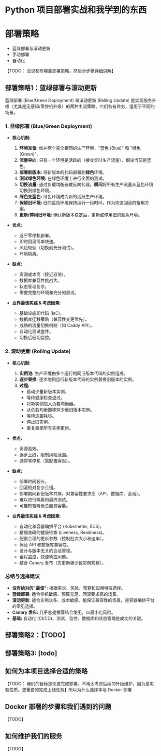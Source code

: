 # Python 项目部署实战和我学到的东西

# 部署策略

- 蓝绿部署与滚动更新
- 手动部署
- 自动化

【TODO： 说说都有哪些部署策略，然后分步骤详细讲解】

## 部署策略1：蓝绿部署与滚动更新

蓝绿部署 (Blue/Green Deployment) 和滚动更新 (Rolling Update) 是实现服务升级（尤其是无感知/零停机升级）的两种主流策略。它们各有优劣，适用于不同的场景。

### 1. 蓝绿部署 (Blue/Green Deployment)

* **核心机制:**
    1. **环境准备:** 维护两个完全相同的生产环境，"蓝色 (Blue)" 和 "绿色 (Green)"。
    2. **流量导向:** 只有一个环境是活跃的（接收实时生产流量），假设当前是蓝色。
    3. **部署新版本:** 将新版本的代码部署到**绿色**环境。
    4. **测试绿色环境:** 在绿色环境上进行全面的测试。
    5. **切换流量:** 通过负载均衡器或反向代理，**瞬间**将所有生产流量从蓝色环境切换到绿色环境。
    6. **绿色变蓝色:** 绿色环境成为新的活跃生产环境。
    7. **保留旧环境:** 旧的蓝色环境保持运行一段时间，作为快速回滚的备用方案。
    8. **更新/停用旧环境:** 确认新版本稳定后，更新或停用旧的蓝色环境。

* **优点:**
  * 近乎零停机部署。
  * 即时回滚简单快速。
  * 风险较低（切换前充分测试）。
  * 环境隔离。

* **缺点:**
  * 资源成本高（接近双倍）。
  * 数据库兼容性挑战大。
  * 状态管理复杂。
  * 需要完整的环境和充分的测试。

* **业界最佳实践 & 考虑因素:**
  * 基础设施即代码 (IaC)。
  * 数据库迁移策略（兼容性变更优先）。
  * 成熟的流量切换机制（如 Caddy API）。
  * 自动化测试套件。
  * 切换后密切监控。

### 2. 滚动更新 (Rolling Update)

* **核心机制:**
    1. **实例池:** 生产环境由多个运行相同旧版本代码的实例组成。
    2. **逐步替换:** 逐步地用运行新版本代码的实例替换旧版本的实例。
    3. **过程:**
        * 启动少量新版本实例。
        * 等待健康检查通过。
        * 将新实例加入负载均衡器。
        * 从负载均衡器移除少量旧版本实例。
        * 等待连接耗尽。
        * 停止旧实例。
        * 重复直至所有实例更新。

* **优点:**
  * 资源高效。
  * 逐步上线，限制风险范围。
  * 通常零停机（需配置得当）。

* **缺点:**
  * 部署时间较长。
  * 回滚相对复杂且慢。
  * 部署期间新旧版本共存，对兼容性要求高（API、数据库、会话）。
  * 难以进行隔离的最终测试。
  * 可能短暂降低总服务容量。

* **业界最佳实践 & 考虑因素:**
  * 自动化和容器编排平台 (Kubernetes, ECS)。
  * 精细准确的健康检查 (Liveness, Readiness)。
  * 配置合理的更新参数（控制批次大小和速率）。
  * 保证 API 和数据库兼容性。
  * 设计与版本无关的会话管理。
  * 全程监控，快速响应问题。
  * 结合 Canary 发布（先更新极少数实例观察）。

### 总结与选择建议

* **没有绝对的"最佳":** 根据需求、风险、预算和应用特性选择。
* **蓝绿部署:** 适合停机敏感、预算充足、回滚要求高的场景。
* **滚动更新:** 适合实例众多、成本敏感、能保证兼容性的场景，是容器编排平台的常见选择。
* **Canary 发布:** 几乎总是推荐结合使用，以最小化风险。
* **基础:** 自动化 (CI/CD)、测试、监控、数据库和状态管理是成功的关键。

## 部署策略2：【TODO】

## 部署策略3: [todo]

## 如何为本项目选择合适的策略
【TODO： 我们的目标是快速完成部署，不用太考虑后续的升级维护，因为是实验性质，更重要的完成上线任务】所以为什么选择本地 Docker 部署

## Docker 部署的步骤和我们遇到的问题
【TODO】

## 如何维护我们的服务

【TODO】